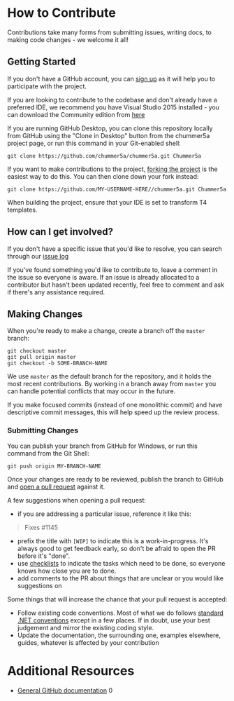 # How to Contribute

Contributions take many forms from submitting issues, writing docs, to making
code changes - we welcome it all!

## Getting Started

If you don't have a GitHub account, you can [sign up](https://github.com/signup/free)
as it will help you to participate with the project.

If you are looking to contribute to the codebase and don't already have a preferred IDE, 
we recommend you have Visual Studio 2015 installed - you can download the Community edition from
[here](https://www.visualstudio.com/en-us/downloads/download-visual-studio-vs.aspx)

If you are running GitHub Desktop, you can clone this repository locally from
GitHub using the "Clone in Desktop" button from the chummer5a project page,
or run this command in your Git-enabled shell:

`git clone https://github.com/chummer5a/chummer5a.git Chummer5a`

If you want to make contributions to the project,
[forking the project](https://help.github.com/articles/fork-a-repo) is the
easiest way to do this. You can then clone down your fork instead:

`git clone https://github.com/MY-USERNAME-HERE//chummer5a.git Chummer5a`

When building the project, ensure that your IDE is set to transform T4 templates. 

## How can I get involved?

If you don't have a specific issue that you'd like to resolve, you can search through 
our [issue log](https://github.com/chummer5a/chummer5a/issues)

If you've found something you'd like to contribute to, leave a comment in the issue
so everyone is aware. If an issue is already allocated to a contributor but hasn't 
been updated recently, feel free to comment and ask if there's any assistance required.

## Making Changes

When you're ready to make a change, create a branch off the `master` branch:

```
git checkout master
git pull origin master
git checkout -b SOME-BRANCH-NAME
```

We use `master` as the default branch for the repository, and it holds the most
recent contributions. By working in a branch away from `master` you can handle
potential conflicts that may occur in the future.

If you make focused commits (instead of one monolithic commit) and have descriptive
commit messages, this will help speed up the review process.

### Submitting Changes

You can publish your branch from GitHub for Windows, or run this command from
the Git Shell:

`git push origin MY-BRANCH-NAME`

Once your changes are ready to be reviewed, publish the branch to GitHub and
[open a pull request](https://help.github.com/articles/using-pull-requests)
against it.

A few suggestions when opening a pull request:

 - if you are addressing a particular issue, reference it like this:

>   Fixes #1145

 - prefix the title with `[WIP]` to indicate this is a work-in-progress. It's
   always good to get feedback early, so don't be afraid to open the PR before
   it's "done".
 - use [checklists](https://github.com/blog/1375-task-lists-in-gfm-issues-pulls-comments)
   to indicate the tasks which need to be done, so everyone knows how close you
   are to done.
 - add comments to the PR about things that are unclear or you would like
   suggestions on

Some things that will increase the chance that your pull request is accepted:

* Follow existing code conventions. Most of what we do follows [standard .NET
  conventions](https://github.com/dotnet/corefx/blob/master/Documentation/coding-guidelines/coding-style.md) except in a few places. 
  If in doubt, use your best judgement and mirror the existing coding style. 
* Update the documentation, the surrounding one, examples elsewhere, guides,
  whatever is affected by your contribution

# Additional Resources

* [General GitHub documentation](http://help.github.com/)
0
